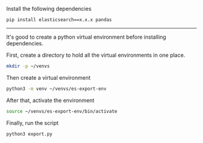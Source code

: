 Install the following dependencies  
```bash
pip install elasticsearch==x.x.x pandas
```
<hr >

It's good to create a python virtual environment before installing dependencies.  

First, create a directory to hold all the virtual environments in one place.  
```bash
mkdir -p ~/venvs
```

Then create a virtual environment  
```bash
python3 -m venv ~/venvs/es-export-env
```

After that, activate the environment
```bash
source ~/venvs/es-export-env/bin/activate
```

Finally, run the script
```bash
python3 export.py
``` 